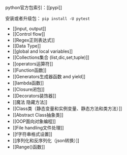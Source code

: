 python官方包索引：[[pypi]]

安装或者升级包：
`pip install -U pytest`

- [[input, output]]
- [[Control flow]]
- [[Regex正则表达式]]
- [[Data Type]]
- [[global and local variables]]
- [[Collections集合 (list,dic,set,tuple)]]
- [[operators运算符]]
- [[Function函数]]
- [[Generators生成器函数 and yield]]
- [[lambda函数]]
- [[Closure闭包]]
- [[Decorators装饰器]]
- [[魔法 隐藏方法]]
- [[Class类（静态变量和实例变量、静态方法和类方法）]]
- [[Abstract Class抽象类]]
- [[OOP面向对象编程]]
- [[File handling文件处理]]
- [[f字符串格式设置]]
- [[序列化和反序列化（json转换）]]
- [[Range()函数]]

